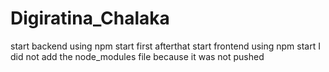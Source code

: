 # Digiratina_Chalaka
start backend using npm start first 
afterthat start frontend using npm start
I did not add the node_modules file because it was not pushed
